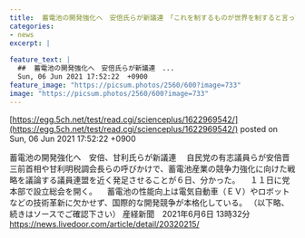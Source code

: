 ```yaml
---
title:  蓄電池の開発強化へ　安倍氏らが新議連　「これを制するものが世界を制すると言っても過言ではない」  
categories:
- news
excerpt: |
  
feature_text: |
  ##  蓄電池の開発強化へ　安倍氏らが新議連　...
  Sun, 06 Jun 2021 17:52:22  +0900
feature_image: "https://picsum.photos/2560/600?image=733"
image: "https://picsum.photos/2560/600?image=733"
---
```


[https://egg.5ch.net/test/read.cgi/scienceplus/1622969542/](https://egg.5ch.net/test/read.cgi/scienceplus/1622969542/)
posted on Sun, 06 Jun 2021 17:52:22  +0900

<!--more-->

蓄電池の開発強化へ　安倍、甘利氏らが新議連 　自民党の有志議員らが安倍晋三前首相や甘利明税調会長らの呼びかけで、蓄電池産業の競争力強化に向けた戦略を議論する議員連盟を近く発足させることが６日、分かった。 　１１日に党本部で設立総会を開く。 　蓄電池の性能向上は電気自動車（ＥＶ）やロボットなどの技術革新に欠かせず、国際的な開発競争が本格化している。 （以下略、続きはソースでご確認下さい） 産経新聞　2021年6月6日 13時32分 https://news.livedoor.com/article/detail/20320215/

